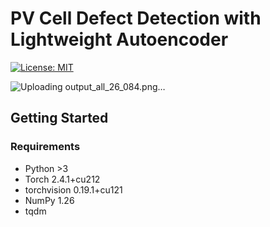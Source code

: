 # PV Cell Defect Detection with Lightweight Autoencoder
[![License: MIT](https://img.shields.io/badge/License-MIT-yellow.svg)](https://opensource.org/licenses/MIT)

![Uploading output_all_26_084.png…]()


## Getting Started
### Requirements
- Python >3
- Torch 2.4.1+cu212 
- torchvision 0.19.1+cu121
- NumPy 1.26
- tqdm
